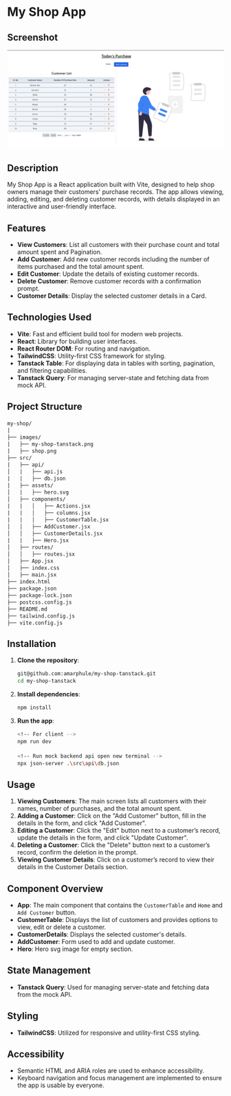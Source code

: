 # My Shop App

## Screenshot

![Main interface](./my-shop-tanstack/images/my-shop-tanstack.png)

## Description

My Shop App is a React application built with Vite, designed to help shop owners manage their customers' purchase records. The app allows viewing, adding, editing, and deleting customer records, with details displayed in an interactive and user-friendly interface.

## Features

- **View Customers**: List all customers with their purchase count and total amount spent and Pagination.
- **Add Customer**: Add new customer records including the number of items purchased and the total amount spent.
- **Edit Customer**: Update the details of existing customer records.
- **Delete Customer**: Remove customer records with a confirmation prompt.
- **Customer Details**: Display the selected customer details in a Card.

## Technologies Used

- **Vite**: Fast and efficient build tool for modern web projects.
- **React**: Library for building user interfaces.
- **React Router DOM**: For routing and navigation.
- **TailwindCSS**: Utility-first CSS framework for styling.
- **Tanstack Table**: For displaying data in tables with sorting, pagination, and filtering capabilities.
- **Tanstack Query**: For managing server-state and fetching data from mock API.

## Project Structure

```
my-shop/
|
├── images/
|   ├── my-shop-tanstack.png
|   ├── shop.png
├── src/
|   ├── api/
│   |   ├── api.js
|   |   ├── db.json
|   ├── assets/
│   |   ├── hero.svg
│   ├── components/
|   |   │   ├── Actions.jsx
|   |   │   ├── columns.jsx
|   |   │   ├── CustomerTable.jsx
│   │   ├── AddCustomer.jsx
│   │   ├── CustomerDetails.jsx
|   |   ├── Hero.jsx
│   ├── routes/
│   │   ├── routes.jsx
│   ├── App.jsx
│   ├── index.css
│   ├── main.jsx
├── index.html
├── package.json
├── package-lock.json
├── postcss.config.js
├── README.md
├── tailwind.config.js
├── vite.config.js
```

## Installation

1. **Clone the repository**:

   ```sh
   git@github.com:amarphule/my-shop-tanstack.git
   cd my-shop-tanstack
   ```

2. **Install dependencies**:

   ```sh
   npm install
   ```

3. **Run the app**:

   ```sh
   <!-- For client -->
   npm run dev

   <!-- Run mock backend api open new terminal -->
   npx json-server .\src\api\db.json
   ```

## Usage

1. **Viewing Customers**: The main screen lists all customers with their names, number of purchases, and the total amount spent.
2. **Adding a Customer**: Click on the "Add Customer" button, fill in the details in the form, and click "Add Customer".
3. **Editing a Customer**: Click the "Edit" button next to a customer’s record, update the details in the form, and click "Update Customer".
4. **Deleting a Customer**: Click the "Delete" button next to a customer’s record, confirm the deletion in the prompt.
5. **Viewing Customer Details**: Click on a customer’s record to view their details in the Customer Details section.

## Component Overview

- **App**: The main component that contains the `CustomerTable` and `Home` and `Add Customer` button.
- **CustomerTable**: Displays the list of customers and provides options to view, edit or delete a customer.
- **CustomerDetails**: Displays the selected customer's details.
- **AddCustomer**: Form used to add and update customer.
- **Hero**: Hero svg image for empty section.

## State Management

- **Tanstack Query**: Used for managing server-state and fetching data from the mock API.

## Styling

- **TailwindCSS**: Utilized for responsive and utility-first CSS styling.

## Accessibility

- Semantic HTML and ARIA roles are used to enhance accessibility.
- Keyboard navigation and focus management are implemented to ensure the app is usable by everyone.
